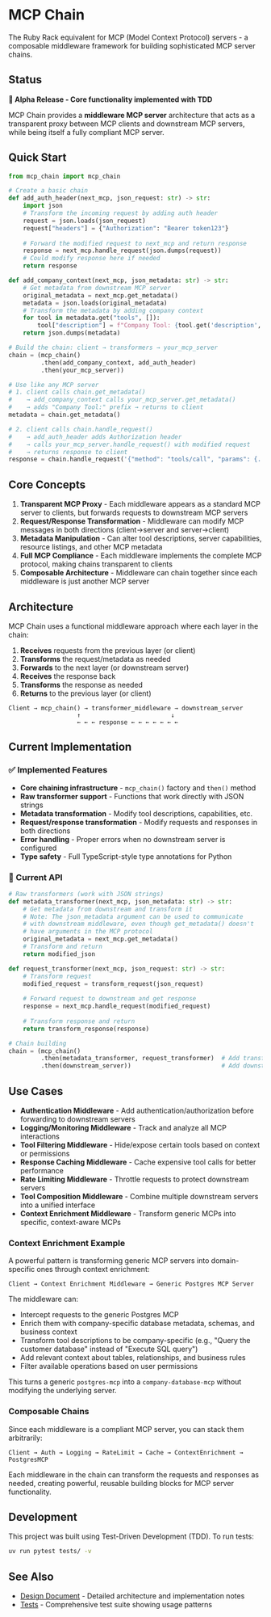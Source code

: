 # MCP Chain

The Ruby Rack equivalent for MCP (Model Context Protocol) servers - a composable middleware framework for building sophisticated MCP server chains.

## Status

**🚧 Alpha Release - Core functionality implemented with TDD**

MCP Chain provides a **middleware MCP server** architecture that acts as a transparent proxy between MCP clients and downstream MCP servers, while being itself a fully compliant MCP server.

## Quick Start

```python
from mcp_chain import mcp_chain

# Create a basic chain
def add_auth_header(next_mcp, json_request: str) -> str:
    import json
    # Transform the incoming request by adding auth header
    request = json.loads(json_request)
    request["headers"] = {"Authorization": "Bearer token123"}
    
    # Forward the modified request to next_mcp and return response
    response = next_mcp.handle_request(json.dumps(request))
    # Could modify response here if needed
    return response

def add_company_context(next_mcp, json_metadata: str) -> str:
    # Get metadata from downstream MCP server
    original_metadata = next_mcp.get_metadata()
    metadata = json.loads(original_metadata)
    # Transform the metadata by adding company context
    for tool in metadata.get("tools", []):
        tool["description"] = f"Company Tool: {tool.get('description', '')}"
    return json.dumps(metadata)

# Build the chain: client → transformers → your_mcp_server
chain = (mcp_chain()
         .then(add_company_context, add_auth_header)
         .then(your_mcp_server))

# Use like any MCP server
# 1. client calls chain.get_metadata() 
#    → add_company_context calls your_mcp_server.get_metadata()
#    → adds "Company Tool:" prefix → returns to client
metadata = chain.get_metadata()

# 2. client calls chain.handle_request()
#    → add_auth_header adds Authorization header
#    → calls your_mcp_server.handle_request() with modified request
#    → returns response to client
response = chain.handle_request('{"method": "tools/call", "params": {...}}')
```

## Core Concepts

1. **Transparent MCP Proxy** - Each middleware appears as a standard MCP server to clients, but forwards requests to downstream MCP servers
2. **Request/Response Transformation** - Middleware can modify MCP messages in both directions (client→server and server→client)
3. **Metadata Manipulation** - Can alter tool descriptions, server capabilities, resource listings, and other MCP metadata
4. **Full MCP Compliance** - Each middleware implements the complete MCP protocol, making chains transparent to clients
5. **Composable Architecture** - Middleware can chain together since each middleware is just another MCP server

## Architecture

MCP Chain uses a functional middleware approach where each layer in the chain:

1. **Receives** requests from the previous layer (or client)
2. **Transforms** the request/metadata as needed
3. **Forwards** to the next layer (or downstream server)
4. **Receives** the response back
5. **Transforms** the response as needed
6. **Returns** to the previous layer (or client)

```
Client → mcp_chain() → transformer_middleware → downstream_server
                   ↑                         ↓
                   ← ← ← response ← ← ← ← ← ← ←
```

## Current Implementation

### ✅ Implemented Features

- **Core chaining infrastructure** - `mcp_chain()` factory and `then()` method
- **Raw transformer support** - Functions that work directly with JSON strings
- **Metadata transformation** - Modify tool descriptions, capabilities, etc.
- **Request/response transformation** - Modify requests and responses in both directions
- **Error handling** - Proper errors when no downstream server is configured
- **Type safety** - Full TypeScript-style type annotations for Python

### 🔄 Current API

```python
# Raw transformers (work with JSON strings)
def metadata_transformer(next_mcp, json_metadata: str) -> str:
    # Get metadata from downstream and transform it
    # Note: The json_metadata argument can be used to communicate 
    # with downstream middleware, even though get_metadata() doesn't 
    # have arguments in the MCP protocol
    original_metadata = next_mcp.get_metadata()
    # Transform and return
    return modified_json

def request_transformer(next_mcp, json_request: str) -> str:
    # Transform request
    modified_request = transform_request(json_request)
    
    # Forward request to downstream and get response
    response = next_mcp.handle_request(modified_request)
    
    # Transform response and return
    return transform_response(response)

# Chain building
chain = (mcp_chain()
         .then(metadata_transformer, request_transformer)  # Add transformers
         .then(downstream_server))                         # Add downstream server
```

## Use Cases

- **Authentication Middleware** - Add authentication/authorization before forwarding to downstream servers
- **Logging/Monitoring Middleware** - Track and analyze all MCP interactions
- **Tool Filtering Middleware** - Hide/expose certain tools based on context or permissions  
- **Response Caching Middleware** - Cache expensive tool calls for better performance
- **Rate Limiting Middleware** - Throttle requests to protect downstream servers
- **Tool Composition Middleware** - Combine multiple downstream servers into a unified interface
- **Context Enrichment Middleware** - Transform generic MCPs into specific, context-aware MCPs

### Context Enrichment Example

A powerful pattern is transforming generic MCP servers into domain-specific ones through context enrichment:

```
Client → Context Enrichment Middleware → Generic Postgres MCP Server
```

The middleware can:
- Intercept requests to the generic Postgres MCP
- Enrich them with company-specific database metadata, schemas, and business context
- Transform tool descriptions to be company-specific (e.g., "Query the customer database" instead of "Execute SQL query")
- Add relevant context about tables, relationships, and business rules
- Filter available operations based on user permissions

This turns a generic `postgres-mcp` into a `company-database-mcp` without modifying the underlying server.

### Composable Chains

Since each middleware is a compliant MCP server, you can stack them arbitrarily:

```
Client → Auth → Logging → RateLimit → Cache → ContextEnrichment → PostgresMCP
```

Each middleware in the chain can transform the requests and responses as needed, creating powerful, reusable building blocks for MCP server functionality.

## Development

This project was built using Test-Driven Development (TDD). To run tests:

```bash
uv run pytest tests/ -v
```

## See Also

- [Design Document](design.md) - Detailed architecture and implementation notes
- [Tests](tests/) - Comprehensive test suite showing usage patterns
